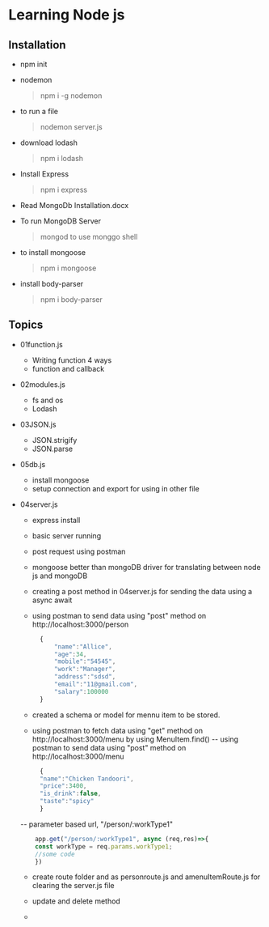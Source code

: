 # Learning Node js

## Installation
-   npm init
-   nodemon
    > npm i -g nodemon
- to run a file
    > nodemon server.js
- download lodash
    > npm i lodash
- Install Express
    > npm i express

-   Read MongoDb Installation.docx
-   To run MongoDB Server 
    > mongod
    to use monggo shell

- to install mongoose
    > npm i mongoose
    
- install body-parser
    > npm i body-parser
## Topics
- 01function.js
    -   Writing function 4 ways
    -   function and callback

- 02modules.js
    - fs and os
    - Lodash

-  03JSON.js
    -   JSON.strigify
    -   JSON.parse

- 05db.js
    - install mongoose
    -  setup connection and export for using in other file


-   04server.js
    - express install
    - basic server running
    -  post request using postman
    -  mongoose better than mongoDB driver for translating between node js and mongoDB

    - creating a post method in 04server.js for sending the data using a async await
    - using postman to send data using "post" method  on  http://localhost:3000/person
      ````    javascript
        {
            "name":"Allice",
            "age":34,
            "mobile":"54545",
            "work":"Manager",
            "address":"sdsd",
            "email":"11@gmail.com",
            "salary":100000
        }
        ````
    - created a schema or model for mennu item to be stored.
    - using postman to fetch  data using "get" method on  http://localhost:3000/menu by using MenuItem.find()
    -- using postman to send data using "post" method  on  http://localhost:3000/menu
      ````    javascript
        {
        "name":"Chicken Tandoori",
        "price":3400,
        "is_drink":false,
        "taste":"spicy"
        }

    -- parameter based url,  "/person/:workType1"
    ````    javascript
        app.get("/person/:workType1", async (req,res)=>{
        const workType = req.params.workType1;
        //some code
        })
    ````

    - create route folder and as personroute.js and amenuItemRoute.js for clearing the server.js file 

    - update and delete method
    - 
        
